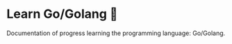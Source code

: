 # Learn Go/Golang :hamster:

Documentation of progress learning the programming language: Go/Golang.

##
